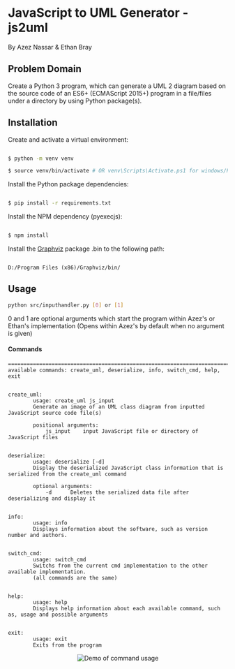 # JavaScript to UML Generator - js2uml

By Azez Nassar & Ethan Bray

## Problem Domain
Create a Python 3 program, which can generate a UML 2 diagram based on the source code of an ES6+ (ECMAScript  2015+) program  in  a  file/files  under  a  directory  by  using  Python  package(s).

## Installation

Create and activate a virtual environment:


```sh

$ python -m venv venv

$ source venv/bin/activate # OR venv\Scripts\Activate.ps1 for windows/PS

```


Install the Python package dependencies:

```sh

$ pip install -r requirements.txt

```

Install the NPM dependency (pyexecjs):

```sh

$ npm install

```

Install the [Graphviz](https://graphviz.org/download/) package .bin to the following path:

```

D:/Program Files (x86)/Graphviz/bin/

```

## Usage

```sh
python src/inputhandler.py [0] or [1]
```
0 and 1 are optional arguments which start the program within Azez's or Ethan's implementation (Opens within Azez's by default when no argument is given)

#### Commands

    =========================================================================
    available commands: create_uml, deserialize, info, switch_cmd, help, exit


    create_uml:
            usage: create_uml js_input
            Generate an image of an UML class diagram from inputted JavaScript source code file(s)

            positional arguments:
                js_input	input JavaScript file or directory of JavaScript files


    deserialize:
            usage: deserialize [-d]
            Display the deserialized JavaScript class information that is serialized from the create_uml command

            optional arguments:
                -d		Deletes the serialized data file after deserializing and display it


    info:
            usage: info
            Displays information about the software, such as version number and authors.


    switch_cmd:
            usage: switch_cmd
            Switchs from the current cmd implementation to the other available implementation.
            (all commands are the same)


    help:
            usage: help
            Displays help information about each available command, such as, usage and possible arguments


    exit:
            usage: exit
            Exits from the program 

 <p align="center"> 
    <img src="https://i.imgur.com/pe00DnH.gif" alt="Demo of command usage">
 </p>

